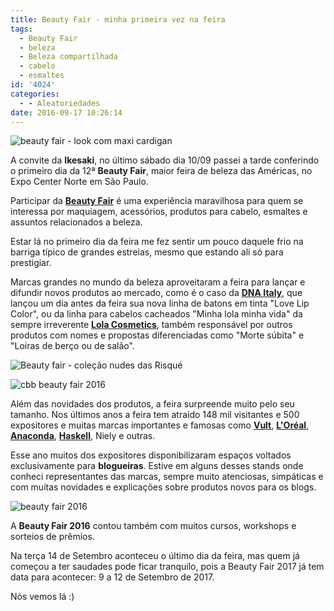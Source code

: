 ```yaml
---
title: Beauty Fair - minha primeira vez na feira
tags:
  - Beauty Fair
  - beleza
  - Beleza compartilhada
  - cabelo
  - esmaltes
id: '4024'
categories:
  - - Aleatoriedades
date: 2016-09-17 10:26:14
---
```


![beauty fair - look com maxi cardigan](http://natalia.blog.br/wp-content/uploads/2016/09/Look-para-beauty-fair.jpg)

A convite da **Ikesaki**, no último sábado dia 10/09 passei a tarde conferindo o primeiro dia da 12ª **Beauty Fair**, maior feira de beleza das Américas, no Expo Center Norte em São Paulo.

Participar da [**Beauty Fair**](http://www.beautyfair.com.br/) é uma experiência maravilhosa para quem se interessa por maquiagem, acessórios, produtos para cabelo, esmaltes e assuntos relacionados a beleza.

Estar lá no primeiro dia da feira me fez sentir um pouco daquele frio na barriga típico de grandes estreias, mesmo que estando ali só para prestigiar.

Marcas grandes no mundo da beleza aproveitaram a feira para lançar e difundir novos produtos ao mercado, como é o caso da [**DNA Italy**](http://dnaitaly.com.br/br/), que lançou um dia antes da feira sua nova linha de batons em tinta "Love Lip Color", ou da linha para cabelos cacheados "Minha lola minha vida" da sempre irreverente [**Lola Cosmetics**](http://www.lola.ind.br/), também responsável por outros produtos com nomes e propostas diferenciadas como "Morte súbita" e "Loiras de berço ou de salão".

![Beauty fair - coleção nudes das Risqué](http://natalia.blog.br/wp-content/uploads/2016/09/coleção-nudes-da-Risqué-esmaltes.jpg)

![cbb beauty fair 2016](http://natalia.blog.br/wp-content/uploads/2016/09/Beauty-fair-2016.jpg)

Além das novidades dos produtos, a feira surpreende muito pelo seu tamanho. Nos últimos anos a feira tem atraído 148 mil visitantes e 500 expositores e muitas marcas importantes e famosas como [**Vult**](http://vult.com.br/), [**L'Oréal**](http://www.loreal.com.br/), [**Anaconda**](http://www.anacondacosmeticos.com.br/), [**Haskell**](http://www.haskellcosmeticos.com.br/), Niely e outras.

Esse ano muitos dos expositores disponibilizaram espaços voltados exclusivamente para **blogueiras**. Estive em alguns desses stands onde conheci representantes das marcas, sempre muito atenciosas, simpáticas e com muitas novidades e explicações sobre produtos novos para os blogs.

![beauty fair 2016](http://natalia.blog.br/wp-content/uploads/2016/09/beauty-fair-2016.jpg)

A **Beauty Fair 2016** contou também com muitos cursos, workshops e sorteios de prêmios.

Na terça 14 de Setembro aconteceu o último dia da feira, mas quem já começou a ter saudades pode ficar tranquilo, pois a Beauty Fair 2017 já tem data para acontecer: 9 a 12 de Setembro de 2017.

Nós vemos lá :)